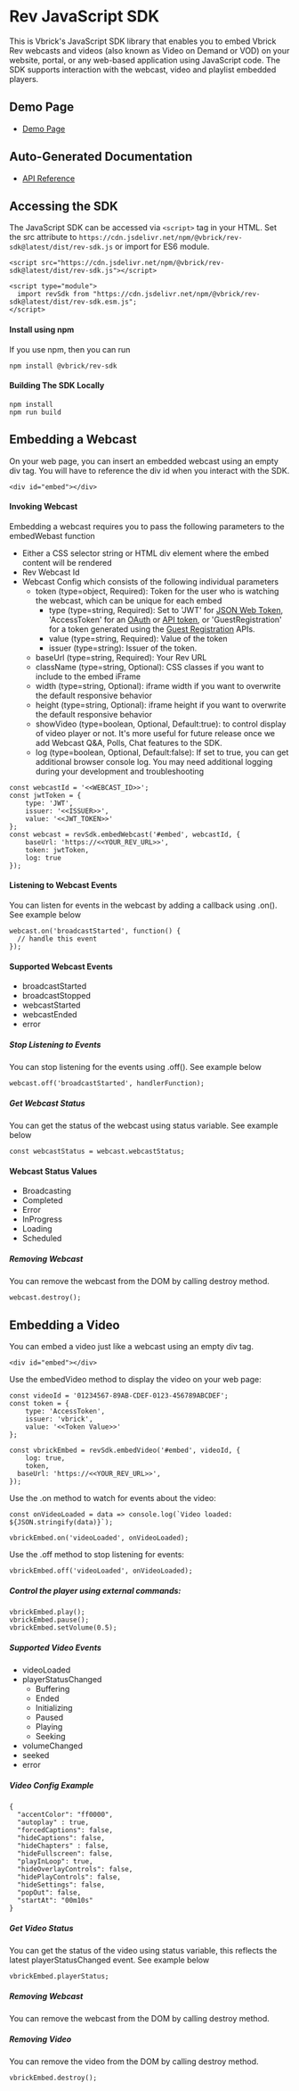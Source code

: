 # Rev JavaScript SDK

This is Vbrick's JavaScript SDK library that enables you to embed Vbrick Rev webcasts and videos (also known as Video on Demand or VOD) on your website, portal, or any web-based application using JavaScript code. The SDK supports interaction with the webcast, video and playlist embedded players.

## Demo Page

- [Demo Page](https://vbrick.github.io/rev-sdk-js/demo)

## Auto-Generated Documentation
- [API Reference](/docs/README.md)

## Accessing the SDK

The JavaScript SDK can be accessed via `<script>` tag in your HTML. Set the src attribute to `https://cdn.jsdelivr.net/npm/@vbrick/rev-sdk@latest/dist/rev-sdk.js` or import for ES6 module.

~~~
<script src="https://cdn.jsdelivr.net/npm/@vbrick/rev-sdk@latest/dist/rev-sdk.js"></script>

<script type="module">
  import revSdk from "https://cdn.jsdelivr.net/npm/@vbrick/rev-sdk@latest/dist/rev-sdk.esm.js";
</script>
~~~

#### Install using npm

If you use npm, then you can run
~~~
npm install @vbrick/rev-sdk
~~~

#### Building The SDK Locally

~~~
npm install
npm run build
~~~

## Embedding a Webcast
On your web page, you can insert an embedded webcast using an empty div tag. You will have to reference the div id when you interact with the SDK.

`<div id="embed"></div>`

#### Invoking Webcast
Embedding a webcast requires you to pass the following parameters to the embedWebast function

* Either a CSS selector string or HTML div element where the embed content will be rendered
* Rev Webcast Id
* Webcast Config which consists of the following individual parameters
  * token (type=object, Required): Token for the user who is watching the webcast, which can be unique for each embed
    * type (type=string, Required): Set to 'JWT' for [JSON Web Token](https://revdocs.vbrick.com/reference/jwt-authentication), 'AccessToken' for an [OAuth](https://revdocs.vbrick.com/reference/oauth2token) or [API token](https://revdocs.vbrick.com/reference/authenticateuser), or 'GuestRegistration' for a token generated using the [Guest Registration](https://revdocs.vbrick.com/reference/getguestuser) APIs.
    * value (type=string, Required): Value of the token
    * issuer (type=string): Issuer of the token.
  * baseUrl (type=string, Required): Your Rev URL
  * className (type=string, Optional): CSS classes if you want to include to the embed iFrame
  * width (type=string, Optional): iframe width if you want to overwrite the default responsive behavior
  * height (type=string, Optional): iframe height if you want to overwrite the default responsive behavior
  * showVideo (type=boolean, Optional, Default:true): to control display of video player or not. It's more useful for future release once we add Webcast Q&A, Polls, Chat features to the SDK.
  * log (type=boolean, Optional, Default:false): If set to true, you can get additional browser console log. You may need additional logging during your development and troubleshooting

~~~
const webcastId = '<<WEBCAST_ID>>';
const jwtToken = {
    type: 'JWT',
    issuer: '<<ISSUER>>',
    value: '<<JWT_TOKEN>>'
};
const webcast = revSdk.embedWebcast('#embed', webcastId, {
    baseUrl: 'https://<<YOUR_REV_URL>>',
    token: jwtToken,
    log: true
});
~~~

#### Listening to Webcast Events
You can listen for events in the webcast by adding a callback using .on(). See example below

~~~
webcast.on('broadcastStarted', function() {
  // handle this event
});
~~~

#### Supported Webcast Events

* broadcastStarted
* broadcastStopped
* webcastStarted
* webcastEnded
* error

##### Stop Listening to Events

You can stop listening for the events using .off(). See example below

~~~
webcast.off('broadcastStarted', handlerFunction);
~~~

##### Get Webcast Status
You can get the status of the webcast using status variable. See example below

`const webcastStatus = webcast.webcastStatus;`

#### Webcast Status Values
* Broadcasting
* Completed
* Error
* InProgress
* Loading
* Scheduled

##### Removing Webcast
You can remove the webcast from the DOM by calling destroy method.

`webcast.destroy();`

## Embedding a Video
You can embed a video just like a webcast using an empty div tag.

`<div id="embed"></div>`

Use the embedVideo method to display the video on your web page:

```
const videoId = '01234567-89AB-CDEF-0123-456789ABCDEF';
const token = {
    type: 'AccessToken',
    issuer: 'vbrick',
    value: '<<Token Value>>'
};

const vbrickEmbed = revSdk.embedVideo('#embed', videoId, {
	log: true,
	token,
  baseUrl: 'https://<<YOUR_REV_URL>>',
});
```

Use the .on method to watch for events about the video:

```
const onVideoLoaded = data => console.log(`Video loaded: ${JSON.stringify(data)}`);

vbrickEmbed.on('videoLoaded', onVideoLoaded);
```

Use the .off method to stop listening for events:

```
vbrickEmbed.off('videoLoaded', onVideoLoaded);
```

##### Control the player using external commands:

```
vbrickEmbed.play();
vbrickEmbed.pause();
vbrickEmbed.setVolume(0.5);
```

##### Supported Video Events

* videoLoaded
* playerStatusChanged
  * Buffering
  * Ended
  * Initializing
  * Paused
  * Playing
  * Seeking
* volumeChanged
* seeked
* error

##### Video Config Example

```
{
  "accentColor": "ff0000",
  "autoplay" : true,
  "forcedCaptions": false,
  "hideCaptions": false,
  "hideChapters" : false,
  "hideFullscreen": false,
  "playInLoop": true,
  "hideOverlayControls": false,
  "hidePlayControls": false,
  "hideSettings": false,
  "popOut": false,
  "startAt": "00m10s"
}
```

##### Get Video Status
You can get the status of the video using status variable, this reflects the latest playerStatusChanged event. See example below

`vbrickEmbed.playerStatus;`

##### Removing Webcast
You can remove the webcast from the DOM by calling destroy method.

##### Removing Video
You can remove the video from the DOM by calling destroy method.

`vbrickEmbed.destroy();`
